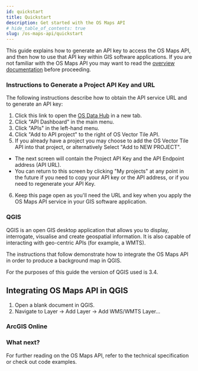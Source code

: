 ```yaml
---
id: quickstart
title: Quickstart
description: Get started with the OS Maps API
# hide_table_of_contents: true
slug: /os-maps-api/quickstart
---
```


This guide explains how to generate an API key to access the OS Maps API, and then how to use that API key within GIS software applications. If you are not familiar with the OS Maps API you may want to read the [overview documentation](https://osdatahub.os.uk/docs/wmts/overview) before proceeding.


### Instructions to Generate a Project API Key and URL

The following instructions describe how to obtain the API service URL and to generate an API key:

1. Click this link to open the [OS Data Hub](https://osdatahub.os.uk/) in a new tab.
2. Click "API Dashboard" in the main menu.
3. Click "APIs" in the left-hand menu.
4. Click "Add to API project" to the right of OS Vector Tile API.
5. If you already have a project you may choose to add the OS Vector Tile API into that project, or alternatively Select "Add to NEW PROJECT".
- The next screen will contain the Project API Key and the API Endpoint address (API URL).
- You can return to this screen by clicking "My projects" at any point in the future if you need to copy your API key or the API address, or if you need to regenerate your API Key.
6. Keep this page open as you'll need the URL and key when you apply the OS Maps API service in your GIS software application.

<!-- @johnx25bd - in the original docs these sections were an collapsible accordion element. Can you recreate?  -->

### QGIS

QGIS is an open GIS desktop application that allows you to display, interrogate, visualise and create geospatial information. It is also capable of interacting with geo-centric APIs (for example, a WMTS).

The instructions that follow demonstrate how to integrate the OS Maps API in order to produce a background map in QGIS.

For the purposes of this guide the version of QGIS used is 3.4.

## Integrating OS Maps API in QGIS

1. Open a blank document in QGIS.
2. Navigate to Layer → Add Layer → Add WMS/WMTS Layer...


### ArcGIS Online

### What next?

For further reading on the OS Maps API, refer to the technical specification or check out code examples.



